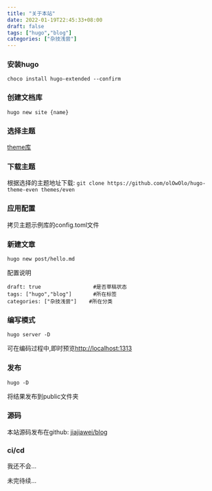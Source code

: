 ```yaml
---
title: "关于本站"
date: 2022-01-19T22:45:33+08:00
draft: false
tags: ["hugo","blog"]
categories: ["杂技浅尝"]
---
```


### 安装hugo

`choco install hugo-extended --confirm`

### 创建文档库

`hugo new site {name}`

### 选择主题

[theme库](https://themes.gohugo.io/)

### 下载主题

根据选择的主题地址下载: `git clone https://github.com/olOwOlo/hugo-theme-even themes/even`

### 应用配置

拷贝主题示例库的config.toml文件

### 新建文章

`hugo new post/hello.md`

配置说明
```
draft: true                 #是否草稿状态
tags: ["hugo","blog"]       #所在标签
categories: ["杂技浅尝"]    #所在分类
```

### 编写模式

`hugo server -D`

可在编码过程中,即时预览[http://localhost:1313](http://localhost:1313)

### 发布

`hugo -D`

将结果发布到public文件夹

### 源码

本站源码发布在github: [jiajiawei/blog](https://github.com/jiajiawei/blog.git)

### ci/cd

我还不会...

未完待续...
